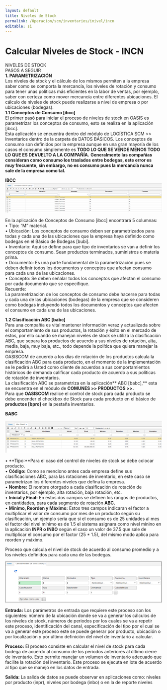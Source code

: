 ```yaml
---
layout: default
title: Niveles de Stock
permalink: /Operacion/scm/inventarios/inivel/incn
editable: si
---
```


# Calcular Niveles de Stock - INCN

NIVELES DE STOCK  
PASOS A SEGUIR  
**1.	PARAMETRIZACIÓN**   
Los niveles de stock y el cálculo de los mismos permiten a la empresa saber como se comporta la mercancía, los niveles de rotación y consumo para tener unas políticas más eficientes en la labor de ventas, por ejemplo, saber con certeza como mover mercancía entre diferentes ubicaciones. El cálculo de niveles de stock puede realizarse a nivel de empresa o por ubicaciones (bodegas).   
**1.1	Conceptos de Consumo [ibcc]**  
El primer pasó para iniciar el proceso de niveles de stock en OASIS es parametrizar los conceptos de consumo, esto se realiza en la aplicación [ibcc].    
Esta aplicación se encuentra dentro del módulo de LOGÍSTICA SCM >> Inventarios dentro de la carpeta de DATOS BÁSICOS.
Los conceptos de consumo son definidos por la empresa aunque en una gran mayoría de los casos el consumo simplemente es **TODO LO QUE SE VENDE MENOS TODO LO QUE ES DEVUELTO A LA COMPAÑÍA.** 
**Generalmente las compañías consideran como consumo los traslados entre bodegas, este error es muy frecuente, sin embargo, no es consumo pues la mercancía nunca sale de la empresa como tal.**   

**IBCC**
![](ibcc11.png)


En la aplicación de Conceptos de Consumo [ibcc] encontrará 5 columnas:  
•	Tipo: “M” material.  
•	Ubicación: Los conceptos de consumo deben ser parametrizados para todas y cada una de las ubicaciones que la empresa haya definido como bodegas en el Básico de Bodegas [bubi].   
•	Inventario: Aquí se define para que tipo de inventarios se van a definir los conceptos de consumo. Sean productos terminados, suministros o materia prima.   
•	Documento: Es una parte fundamental de la parametrización pues se deben definir todos los documentos y conceptos que afectan consumo para cada una de las ubicaciones.   
•	Concepto: Se deben señalar todos los conceptos que afectan el consumo por cada documento que se especifique.   
Recuerde:   
La parametrización de los conceptos de consumo debe hacerse para todas y cada una de las ubicaciones (bodegas) de la empresa que se consideren como bodegas incluyendo todos los documentos y conceptos que afecten el consumo en cada una de las ubicaciones.   

**1.2  	Clasificación ABC  [babc]**  
Para una compañía es vital mantener información veraz y actualizada sobre el comportamiento de sus productos, la rotación y éxito en el mercado de estos, por ello cuando se manejan niveles de stock se utiliza la clasificación ABC, que separa los productos de acuerdo a sus niveles de rotación, alta, media, baja, muy baja, etc., todo depende la política que quiera manejar la empresa.   
OASISCOM de acuerdo a los días de rotación de los productos calcula la clasificación ABC para cada producto, en el momento de la implementación se le pedirá a Usted como cliente de acuerdos a sus comportamientos históricos de demanda calificar cada producto de acuerdo a sus políticas de rotación de inventarios.    
La clasificación ABC se parametriza en la aplicación** ABC [babc],** esta se encuentra en el módulo de **COMUNES >> PRODUCTOS >>.**  
Para que **OASISCOM** realice el control de stock para cada producto se debe encender el checkbox de Stock para cada producto en el básico de **productos [bpro]** en la pestaña inventarios.   

**BABC**  

![](babc11.png)  

•	**Tipo:**Para el caso del control de niveles de stock se debe colocar producto.   
•	**Código:** Como se menciono antes cada empresa define sus clasificaciones ABC, para las rotaciones de inventario, en este caso se parametrizan los diferentes niveles que defina la empresa.   
•	**Nombre:** El nombre otorgado a cada clasificación de rotación de inventarios, por ejemplo, alta rotación, baja rotación, etc.   
•	**Inicial y Final:** En estos dos campos se definen los rangos de productos, en cantidades, para cada segmento de rotación **ABC.**   
•	**Mínimo, Reorden y Máximo:** Estos tres campos indicaran el factor a multiplicar el valor de consumo por mes de un producto según su clasificación, un ejemplo seria que si el consumo es de 25 unidades al mes el factor del nivel mínimo es de 1.5 el sistema asignara como nivel minino en la aplicación **INPR o INBO** según el caso un valor de 37.5 que sale de multiplicar el consumo por el factor (25 * 1.5), del mismo modo aplica para reorden y máximo.    





Proceso que calcula el nivel de stock de acuerdo al consumo promedio y a los niveles definidos para cada una de las bodegas.  

![](incn1.png)

**Entrada:** Los parámetros de entrada que requiere este proceso son los siguientes: número de la ubicación donde se va a generar los cálculos de los niveles de stock, números de periodos por los cuales se va a repetir este proceso, identificación del canal, especificación del tipo por el cual se va a generar este proceso este se puede generar por producto, ubicación o por localización y por último definición del nivel de inventario a calcular.  

**Proceso:**  El proceso consiste en calcular el nivel de stock para cada bodega de acuerdo al consumo de los periodos anteriores al último cierre de inventario. Esto permite manejar un volumen de inventario adecuado que facilite la rotación del inventario. Este proceso se ejecuta en lote de acuerdo al tipo que se manejó en los datos de entrada.  

**Salida:** La salida de datos se puede observar en aplicaciones como: niveles por producto (inpr), niveles por bodega (inbo) o en la de reporte niveles
